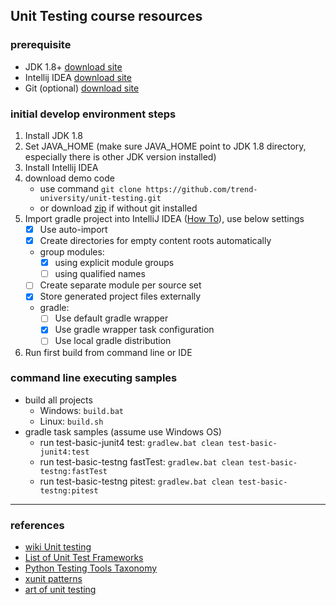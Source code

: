 ## Unit Testing course resources

### prerequisite
* JDK 1.8+ [download site](http://www.oracle.com/technetwork/java/javase/downloads/jdk8-downloads-2133151.html)
* Intellij IDEA [download site](https://www.jetbrains.com/idea/download/)
* Git (optional) [download site](https://git-scm.com/downloads)

### initial develop environment steps

1. Install JDK 1.8
1. Set JAVA_HOME (make sure JAVA_HOME point to JDK 1.8 directory, especially there is other JDK version installed)
1. Install Intellij IDEA
1. download demo code
    * use command `git clone https://github.com/trend-university/unit-testing.git`
    * or download [zip](https://codeload.github.com/trend-university/unit-testing/zip/master) if without git installed
1. Import gradle project into IntelliJ IDEA ([How To](https://www.jetbrains.com/help/idea/2018.2/gradle.html#gradle_import)), use below settings
    * [x] Use auto-import
    * [x] Create directories for empty content roots automatically
    * group modules:
        * [x] using explicit module groups
        * [ ] using qualified names
    * [ ] Create separate module per source set
    * [x] Store generated project files externally
    * gradle:
        * [ ] Use default gradle wrapper
        * [x] Use gradle wrapper task configuration
        * [ ] Use local gradle distribution
1. Run first build from command line or IDE


### command line executing samples

* build all projects
  * Windows: `build.bat`
  * Linux: `build.sh`
* gradle task samples (assume use Windows OS)
  * run test-basic-junit4 test: `gradlew.bat clean test-basic-junit4:test`
  * run test-basic-testng fastTest: `gradlew.bat clean test-basic-testng:fastTest`
  * run test-basic-testng pitest: `gradlew.bat clean test-basic-testng:pitest`

---

### references
* [wiki Unit testing](https://en.wikipedia.org/wiki/Unit_testing)
* [List of Unit Test Frameworks](https://en.wikipedia.org/wiki/List_of_unit_testing_frameworks)
* [Python Testing Tools Taxonomy](https://wiki.python.org/moin/PythonTestingToolsTaxonomy)
* [xunit patterns](http://xunitpatterns.com/)
* [art of unit testing](http://artofunittesting.com/)

